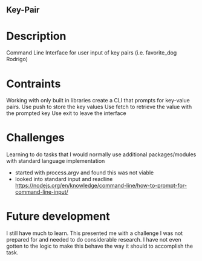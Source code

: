 ## Key-Pair

# Description
Command Line Interface for user input of key pairs (i.e. favorite_dog Rodrigo)

# Contraints
Working with only built in libraries create a CLI that prompts for key-value pairs.
Use push to store the key values
Use fetch to retrieve the value with the prompted key
Use exit to leave the interface

# Challenges
Learning to do tasks that I would normally use additional packages/modules with standard language implementation
* started with process.argv and found this was not viable
* looked into standard input and readline https://nodejs.org/en/knowledge/command-line/how-to-prompt-for-command-line-input/

# Future development
I still have much to learn. This presented me with a challenge I was not prepared for and needed to do considerable research.
I have not even gotten to the logic to make this behave the way it should to accomplish the task. 